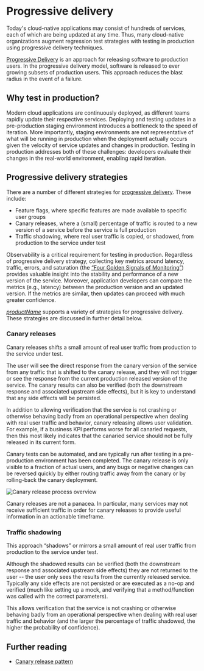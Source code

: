 # Progressive delivery

Today's cloud-native applications may consist of hundreds of services, each of which are being updated at any time. Thus, many cloud-native organizations augment regression test strategies with testing in production using progressive delivery techniques.

[Progressive Delivery](/learn/kubernetes-glossary/progressive-delivery/) is an approach for releasing software to production users. In the progressive delivery model, software is released to ever growing subsets of production users. This approach reduces the blast radius in the event of a failure.

## Why test in production?

Modern cloud applications are continuously deployed, as different teams rapidly update their respective services. Deploying and testing updates in a pre-production staging environment introduces a bottleneck to the speed of iteration. More importantly, staging environments are not representative of what will be running in production when the deployment actually occurs given the velocity of service updates and changes in production. Testing in production addresses both of these challenges: developers evaluate their changes in the real-world environment, enabling rapid iteration.

## Progressive delivery strategies

There are a number of different strategies for [progressive delivery](/docs/argo/latest/concepts/cicd/). These include:

* Feature flags, where specific features are made available to specific user groups
* Canary releases, where a (small) percentage of traffic is routed to a new version of a service before the service is full production
* Traffic shadowing, where real user traffic is copied, or shadowed, from production to the service under test

Observability is a critical requirement for testing in production. Regardless of progressive delivery strategy, collecting key metrics around latency, traffic, errors, and saturation (the [“Four Golden Signals of Monitoring”](https://landing.google.com/sre/sre-book/chapters/monitoring-distributed-systems/#xref_monitoring_golden-signals)) provides valuable insight into the stability and performance of a new version of the service. Moreover, application developers can compare the metrics (e.g., latency) between the production version and an updated version. If the metrics are similar, then updates can proceed with much greater confidence.

[$productName$](../../../topics/concepts/architecture/) supports a variety of strategies for progressive delivery. These strategies are discussed in further detail below.

### Canary releases

Canary releases shifts a small amount of real user traffic from production to the service under test.

The user will see the direct response from the canary version of the service from any traffic that is shifted to the canary release, and they will not trigger or see the response from the current production released version of the service. The canary results can also be verified (both the downstream response and associated upstream side effects), but it is key to understand that any side effects will be persisted.

In addition to allowing verification that the service is not crashing or otherwise behaving badly from an operational perspective when dealing with real user traffic and behavior, canary releasing allows user validation. For example, if a business KPI performs worse for all canaried requests, then this most likely indicates that the canaried service should not be fully released in its current form.

Canary tests can be automated, and are typically run after testing in a pre-production environment has been completed. The canary release is only visible to a fraction of actual users, and any bugs or negative changes can be reversed quickly by either routing traffic away from the canary or by rolling-back the canary deployment.

![Canary release process overview](../../../images/canary-release-overview.png)

Canary releases are not a panacea. In particular, many services may not receive sufficient traffic in order for canary releases to provide useful information in an actionable timeframe.

### Traffic shadowing

This approach “shadows” or mirrors a small amount of real user traffic from production to the service under test.

Although the shadowed results can be verified (both the downstream response and associated upstream side effects) they are not returned to the user -- the user only sees the results from the currently released service. Typically any side effects are not persisted or are executed as a no-op and verified (much like setting up a mock, and verifying that a method/function was called with the correct parameters).

This allows verification that the service is not crashing or otherwise behaving badly from an operational perspective when dealing with real user traffic and behavior (and the larger the percentage of traffic shadowed, the higher the probability of confidence).

## Further reading

* [Canary release pattern](https://blog.getambassador.io/cloud-native-patterns-canary-release-1cb8f82d371a)
